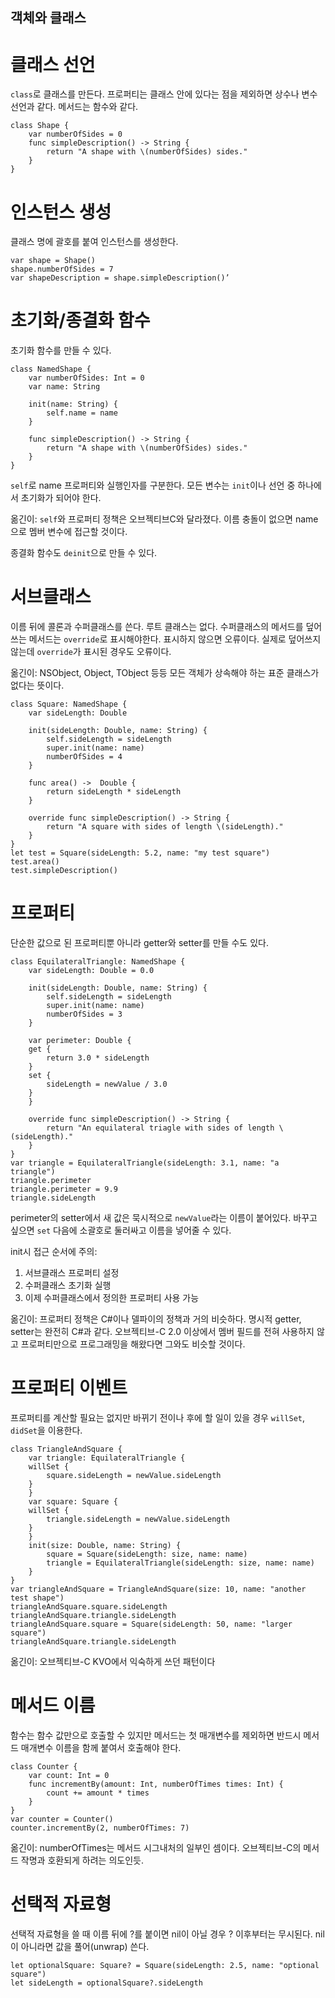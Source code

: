 ## 객체와 클래스

# 클래스 선언

`class`로 클래스를 만든다. 프로퍼티는 클래스 안에 있다는 점을 제외하면 상수나 변수 선언과 같다. 메서드는 함수와 같다.

    class Shape {
        var numberOfSides = 0
        func simpleDescription() -> String {
            return "A shape with \(numberOfSides) sides."
        }
    }

# 인스턴스 생성

클래스 명에 괄호를 붙여 인스턴스를 생성한다.

    var shape = Shape()
    shape.numberOfSides = 7
    var shapeDescription = shape.simpleDescription()’

# 초기화/종결화 함수

초기화 함수를 만들 수 있다.

    class NamedShape {
        var numberOfSides: Int = 0
        var name: String
        
        init(name: String) {
            self.name = name
        }
        
        func simpleDescription() -> String {
            return "A shape with \(numberOfSides) sides."
        }
    }

`self`로 name 프로퍼티와 실행인자를 구분한다. 모든 변수는 `init`이나 선언 중 하나에서 초기화가 되어야 한다.

옮긴이: `self`와 프로퍼티 정책은 오브젝티브C와 달라졌다. 이름 충돌이 없으면 name으로 멤버 변수에 접근할 것이다.

종결화 함수도 `deinit`으로 만들 수 있다.

# 서브클래스
이름 뒤에 콜론과 수퍼클래스를 쓴다. 루트 클래스는 없다. 수퍼클래스의 메서드를 덮어쓰는 메서드는 `override`로 표시해야한다. 표시하지 않으면 오류이다. 실제로 덮어쓰지 않는데 `override`가 표시된 경우도 오류이다.

옮긴이: NSObject, Object, TObject 등등 모든 객체가 상속해야 하는 표준 클래스가 없다는 뜻이다.

    class Square: NamedShape {
        var sideLength: Double
        
        init(sideLength: Double, name: String) {
            self.sideLength = sideLength
            super.init(name: name)
            numberOfSides = 4
        }
        
        func area() ->  Double {
            return sideLength * sideLength
        }
        
        override func simpleDescription() -> String {
            return "A square with sides of length \(sideLength)."
        }
    }
    let test = Square(sideLength: 5.2, name: "my test square")
    test.area()
    test.simpleDescription()

# 프로퍼티
단순한 값으로 된 프로퍼티뿐 아니라 getter와 setter를 만들 수도 있다.

    class EquilateralTriangle: NamedShape {
        var sideLength: Double = 0.0
        
        init(sideLength: Double, name: String) {
            self.sideLength = sideLength
            super.init(name: name)
            numberOfSides = 3
        }
        
        var perimeter: Double {
        get {
            return 3.0 * sideLength
        }
        set {
            sideLength = newValue / 3.0
        }
        }
        
        override func simpleDescription() -> String {
            return "An equilateral triagle with sides of length \(sideLength)."
        }
    }
    var triangle = EquilateralTriangle(sideLength: 3.1, name: "a triangle")
    triangle.perimeter
    triangle.perimeter = 9.9
    triangle.sideLength

perimeter의 setter에서 새 값은 묵시적으로 `newValue`라는 이름이 붙어있다. 바꾸고 싶으면 `set` 다음에 소괄호로 둘러싸고 이름을 넣어줄 수 있다.

init시 접근 순서에 주의:

1. 서브클래스 프로퍼티 설정
1. 수퍼클래스 초기화 실행
1. 이제 수퍼클래스에서 정의한 프로퍼티 사용 가능

옮긴이: 프로퍼티 정책은 C#이나 델파이의 정책과 거의 비슷하다. 명시적 getter, setter는 완전히 C#과 같다. 오브젝티브-C 2.0 이상에서 멤버 필드를 전혀 사용하지 않고 프로퍼티만으로 프로그래밍을 해왔다면 그와도 비슷할 것이다.

# 프로퍼티 이벤트

프로퍼티를 계산할 필요는 없지만 바뀌기 전이나 후에 할 일이 있을 경우 `willSet`, `didSet`을 이용한다. 

    class TriangleAndSquare {
        var triangle: EquilateralTriangle {
        willSet {
            square.sideLength = newValue.sideLength
        }
        }
        var square: Square {
        willSet {
            triangle.sideLength = newValue.sideLength
        }
        }
        init(size: Double, name: String) {
            square = Square(sideLength: size, name: name)
            triangle = EquilateralTriangle(sideLength: size, name: name)
        }
    }
    var triangleAndSquare = TriangleAndSquare(size: 10, name: "another test shape")
    triangleAndSquare.square.sideLength
    triangleAndSquare.triangle.sideLength
    triangleAndSquare.square = Square(sideLength: 50, name: "larger square")
    triangleAndSquare.triangle.sideLength

옮긴이: 오브젝티브-C KVO에서 익숙하게 쓰던 패턴이다

# 메서드 이름

함수는 함수 값만으로 호출할 수 있지만 메서드는 첫 매개변수를 제외하면 반드시 메서드 매개변수 이름을 함께 붙여서 호출해야 한다.

    class Counter {
        var count: Int = 0
        func incrementBy(amount: Int, numberOfTimes times: Int) {
            count += amount * times
        }
    }
    var counter = Counter()
    counter.incrementBy(2, numberOfTimes: 7)

옮긴이: numberOfTimes는 메서드 시그내처의 일부인 셈이다. 오브젝티브-C의 메서드 작명과 호환되게 하려는 의도인듯.

# 선택적 자료형

선택적 자료형을 쓸 때 이름 뒤에 ?를 붙이면 nil이 아닐 경우 ? 이후부터는 무시된다. nil이 아니라면 값을 풀어(unwrap) 쓴다.

    let optionalSquare: Square? = Square(sideLength: 2.5, name: "optional square")
    let sideLength = optionalSquare?.sideLength

